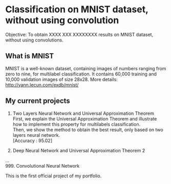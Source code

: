 # Classification on MNIST dataset, without using convolution

Objective: To obtain XXXX XXX XXXXXXXX results on MNIST dataset, without using convolutions.

## What is MNIST
MNIST is a well-known dataset, containing images of numbers ranging from zero to nine, for multilabel classification. 
It contains 60,000 training and 10,000 validation images of size 28x28.
More details: http://yann.lecun.com/exdb/mnist/

## My current projects 
1. Two Layers Neural Network and Universal Approximation Theorem </br>
First, we explain the Universal Approximation Theorem and illustrate how to implement this property for multilabels classification. </br>
Then, we show the method to obtain the best result, only based on two layers neural network. </br>
[Accuracy : 95.02] 

2. Deep Neural Network and Universal Approximation Theorem 2

... </br>
999. Convolutional Neural Network 

This is the first official project of my portfolio. 
